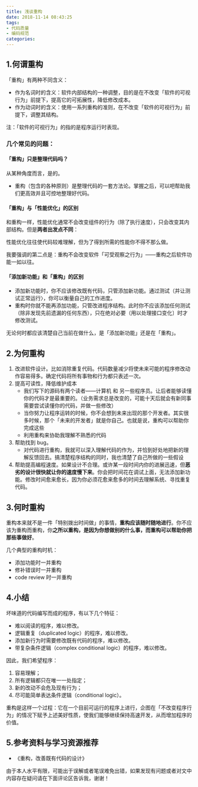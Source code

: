 ```yaml
---
title: 浅谈重构
date: 2018-11-14 08:43:25
tags:
- 代码质量
- 编码规范
categories:
---
```




## 1.何谓重构

「重构」有两种不同含义：

- 作为名词时的含义：软件内部结构的一种调整，目的是在不改变「软件的可视行为」前提下，提高它的可拓展性，降低修改成本。
- 作为动词时的含义：使用一系列重构的准则，在不改变「软件的可视行为」前提下，调整其结构。

<!--more-->

注：「软件的可视行为」的指的是程序运行时表现。



### 几个常见的问题：

#### 「重构」只是整理代码吗？

从某种角度而言，是的。

- 重构（包含的各种原则）是整理代码的一套方法论。掌握之后，可以吧帮助我们更高效并且可控地整理好代码。

#### 「重构」与「性能优化」的区别

和重构一样，性能优化通常不会改变组件的行为（除了执行速度），只会改变其内部结构。但是**两者出发点不同**：

性能优化往往使代码较难理解，但为了得到所需的性能你不得不那么做。

我要强调的第二点是：重构不会改变软件「可受观察之行为」——重构之后软件功能一如以往。



#### 「添加新功能」和「重构」的区别

- 添加新功能时，你不应该修改既有代码，只管添加新功能。通过测试（并让测试正常运行〉，你可以衡量自己的工作进度。
- 重构时你就不能再添加功能，只管改进程序结构。此时你不应该添加任何测试（除非发现先前遗漏的任何东西），只在绝对必要（用以处理接口变化〕时才修改测试。

无论何时都应该清楚自己当前在做什么，是「添加新功能」还是在「重构」。

## 2.为何重构

1. 改进软件设计。比如消除重复代码。代码数量减少将使未来可能的程序修改动作容易得多。确定代码将所有事物和行为都只表述一次。
2. 提高可读性，降低维护成本 
   - 我们写下的源码有两个读者——计算机 和 另一些程序员。让后者能够读懂你的代码才是最重要的。（业务需求总是改变的，可能十天后就会有新同事需要尝试读懂你的代码，并做一些修改）
   - 当你努力让程序运转的时候，你不会想到未来出现的那个开发者。其实很多时候，那个「未来的开发者」就是你自己。也就是说，重构可以帮助你完成这些
   - 利用重构来协助我理解不熟悉的代码
3. 帮助找到 bug。
   - 对代码进行重构，我就可以深入理解代码的作为，并恰到好处地把新的理解反馈回去。搞清楚程序结构的同时，我也清楚了自己所做的一些假设
4. 帮助提高编程速度。如果设计不合理。或许某一段时间内你的进展迅速，但**恶劣的设计很快就让你的速度慢下来**。你会把时间花在调试上面，无法添加新功能。修改时间愈来愈长，因为你必须花愈来愈多的时间去理解系统、寻找重复代码。



## 3.何时重构

重构本来就不是一件「特别拨出时间做」的事情，**重构应该随时随地进行**。你不应该为重构而重构，你**之所以重构，是因为你想做别的什么事，而重构可以帮助你把那些事做好**。

几个典型的重构时机：

- 添加功能时一并重构
- 修补错误时一并重构
- code review 时一并重构



## 4.小结 

坏味道的代码编写而成的程序，有以下几个特征：

- 难以阅读的程序，难以修改。
- 逻辑重复（duplicated logic）的程序，难以修改。
- 添加新行为时需要修改既有代码的程序，难以修改。
- 带复杂条件逻辑（complex conditional logic）的程序，难以修改。



因此，我们希望程序：

1. 容易理解；
2. 所有逻辑都只在唯一一处指定；
3. 新的改动不会危及现有行为；
4. 尽可能简单表达条件逻辑（conditional logic）。



重构是这样一个过程：它在一个目前可运行的程序上进行，企图在「不改变程序行为」的情况下赋予上述美好性质，使我们能够继续保持高速开发，从而增加程序的价值。

##  5.参考资料与学习资源推荐

- 《重构，改善既有代码的设计》

由于本人水平有限，可能出于误解或者笔误难免出错，如果发现有问题或者对文中内容存在疑问请在下面评论区告诉我，谢谢！